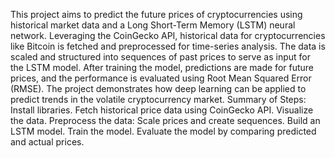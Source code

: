 This project aims to predict the future prices of cryptocurrencies using historical market data and a Long Short-Term Memory (LSTM) neural network. Leveraging the CoinGecko API, historical data for cryptocurrencies like Bitcoin is fetched and preprocessed for time-series analysis. The data is scaled and structured into sequences of past prices to serve as input for the LSTM model. After training the model, predictions are made for future prices, and the performance is evaluated using Root Mean Squared Error (RMSE). The project demonstrates how deep learning can be applied to predict trends in the volatile cryptocurrency market.
Summary of Steps:
Install libraries.
Fetch historical price data using CoinGecko API.
Visualize the data.
Preprocess the data: Scale prices and create sequences.
Build an LSTM model.
Train the model.
Evaluate the model by comparing predicted and actual prices.
